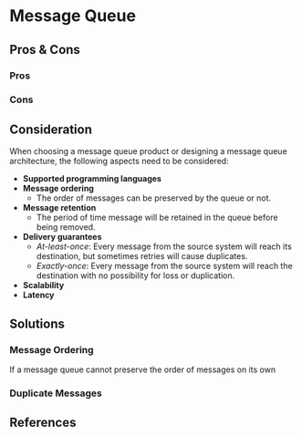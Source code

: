 # Message Queue

## Pros & Cons
### Pros
### Cons

## Consideration
When choosing a message queue product or designing a message queue architecture, the following aspects need to be considered:
- **Supported programming languages**
- **Message ordering**
   - The order of messages can be preserved by the queue or not.
- **Message retention**
   - The period of time message will be retained in the queue before being removed.
- **Delivery guarantees**
   - *At-least-once*: Every message from the source system will reach its destination, but sometimes retries will cause duplicates.
   - *Exactly-once*: Every message from the source system will reach the destination with no possibility for loss or duplication.
- **Scalability**
- **Latency**

## Solutions
### Message Ordering
If a message queue cannot preserve the order of messages on its own

### Duplicate Messages

## References

